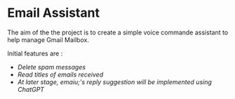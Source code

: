# Email Assistant

The aim of the the project is to create a simple voice commande assistant to help manage Gmail Mailbox.

Initial features are :
- *Delete spam messages* 
- *Read titles of emails received*
- *At later stage, emaiu;'s reply suggestion will be implemented using ChatGPT*

